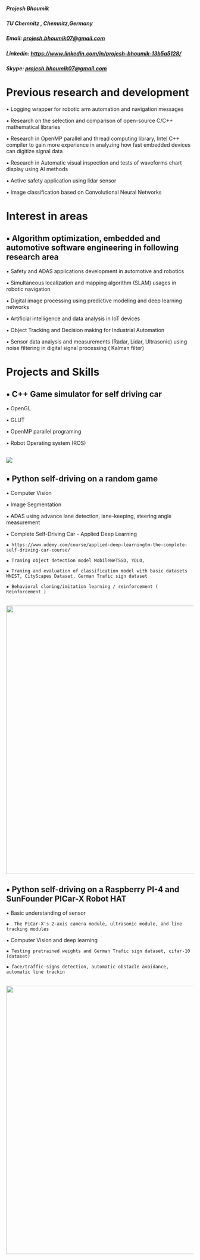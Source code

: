 
##### Projesh Bhoumik
##### TU Chemnitz , Chemnitz,Germany
##### Email: projesh.bhoumik07@gmail.com 
##### Linkedin: https://www.linkedin.com/in/projesh-bhoumik-13b5a5128/
##### Skype: projesh.bhoumik07@gmail.com

#  Previous research and development 
 
  ▪ Logging wrapper for robotic arm automation and navigation messages
  
  ▪ Research on the selection and comparison of open-source C/C++ mathematical libraries
  
  ▪ Research in OpenMP parallel and thread computing library, Intel C++ compiler to gain more experience in analyzing how fast embedded devices can digitize signal data
  
  ▪ Research in Automatic visual inspection and tests of waveforms chart display using AI methods
  
  ▪ Active safety application using lidar sensor
  
  ▪ Image classification based on Convolutional Neural Networks

      

#  Interest in areas

##  ▪ Algorithm optimization, embedded and automotive software engineering in following research area

  ▪ Safety and ADAS applications development in automotive and robotics

  ▪ Simultaneous localization and mapping algorithm (SLAM) usages in robotic navigation 

  ▪ Digital image processing using predictive modeling and deep learning networks

  ▪ Artificial intelligence and data analysis in IoT devices

  ▪ Object Tracking and Decision making for Industrial Automation

  ▪ Sensor data analysis and measurements (Radar, Lidar, Ultrasonic) using noise filtering in digital signal processing ( Kalman filter)



#  Projects and Skills 

##  ▪ C++ Game simulator for self driving car
  ▪ OpenGL 
  
  ▪ GLUT 
  
  ▪ OpenMP parallel programing 
  
  ▪ Robot Operating system (ROS) 
      

##  ![](https://user-images.githubusercontent.com/8930208/153515218-fe22adc0-15c6-4c91-9600-054bcbf25890.gif)


##  ▪ Python self-driving on a random game
  ▪ Computer Vision 
  
  ▪ Image Segmentation
  
  ▪ ADAS using advance lane detection, lane-keeping, steering angle measurement  
  
  ▪ Complete Self-Driving Car - Applied Deep Learning 
  
    ▪ https://www.udemy.com/course/applied-deep-learningtm-the-complete-self-driving-car-course/
    
    ▪ Traning object detection model MobileNeTSSD, YOLO,
    
    ▪ Traning and evaluation of classification model with basic datasets MNIST, CityScapes Dataset, German Trafic sign dataset
    
    ▪ Behavioral cloning/imitation learning / reinforcement ( Reinforcement )
    
  
##   <img src="https://user-images.githubusercontent.com/8930208/153524388-95d3714e-0f00-48e6-a95e-92ac66fc4b05.jpg" width="1000" height="720" />


##  ▪ Python self-driving on a Raspberry PI-4 and SunFounder PICar-X Robot HAT
  ▪ Basic understanding of sensor
  
    ▪  The PiCar-X’s 2-axis camera module, ultrasonic module, and line tracking modules
    
  ▪ Computer Vision and deep learning 
  
    ▪ Testing pretrained weights and German Trafic sign dataset, cifar-10 (dataset)
    
    ▪ face/traffic-signs detection, automatic obstacle avoidance, automatic line trackin
      
##  <img src="https://user-images.githubusercontent.com/8930208/153528283-57a01b9b-f0e5-49d7-baa7-79b6d5f96069.jpeg" width="1000" height="720" />

